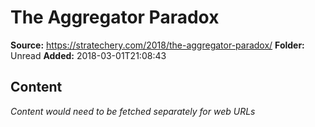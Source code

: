 # The Aggregator Paradox

**Source:** https://stratechery.com/2018/the-aggregator-paradox/
**Folder:** Unread
**Added:** 2018-03-01T21:08:43




## Content
*Content would need to be fetched separately for web URLs*
